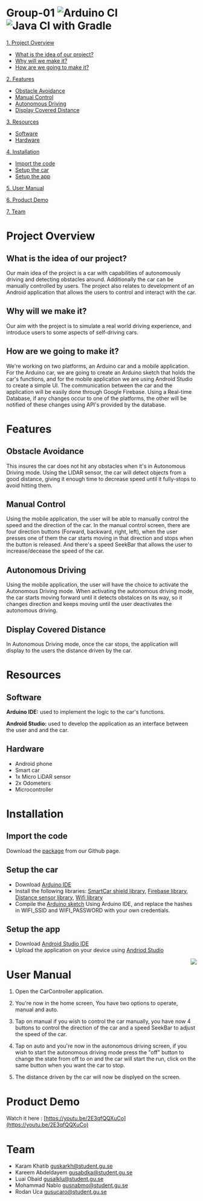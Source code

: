 # Group-01 ![Arduino CI](https://github.com/DIT112-V20/group-01/workflows/Arduino%20CI/badge.svg) ![Java CI with Gradle](https://github.com/DIT112-V20/group-01/workflows/Java%20CI%20with%20Gradle/badge.svg)

[1. Project Overview](https://github.com/DIT112-V20/group-01#project-overview)
* [What is the idea of our project?](https://github.com/DIT112-V20/group-01#what-is-the-idea-of-our-project)
* [Why will we make it?](https://github.com/DIT112-V20/group-01#why-will-we-make-it)
* [How are we going to make it?](https://github.com/DIT112-V20/group-01#how-are-we-going-to-make-it)

[2. Features](https://github.com/DIT112-V20/group-01#features)
* [Obstacle Avoidance](https://github.com/DIT112-V20/group-01#obstacle-avoidance)
* [Manual Control](https://github.com/DIT112-V20/group-01#manual-control)
* [Autonomous Driving](https://github.com/DIT112-V20/group-01#autonomous-driving)
* [Display Covered Distance ](https://github.com/DIT112-V20/group-01#display-covered-distance)

[3. Resources](https://github.com/DIT112-V20/group-01#resources)
* [Software](https://github.com/DIT112-V20/group-01#software)
* [Hardware](https://github.com/DIT112-V20/group-01#hardware)

[4. Installation](https://github.com/DIT112-V20/group-01#installation)
* [Import the code](https://github.com/DIT112-V20/group-01#import-the-code)
* [Setup the car](https://github.com/DIT112-V20/group-01#setup-the-car)
* [Setup the app](https://github.com/DIT112-V20/group-01#setup-the-app)

[5. User Manual](https://github.com/DIT112-V20/group-01#user-manual)

[6. Product Demo](https://github.com/DIT112-V20/group-01#product-demo)

[7. Team](https://github.com/DIT112-V20/group-01#team)
# **Project Overview**
## What is the idea of our project?
Our main idea of the project is a car with capabilities of autonomously driving and detecting obstacles around.
Additionally the car can be manually controlled by users. The project also relates to development of an Android application that allows the users to control and interact with the car.

## Why will we make it?
Our aim with the project is to simulate a real world driving experience, and introduce users to some aspects of self-driving cars.

## How are we going to make it?
We're working on two platforms, an Arduino car and a mobile application.
For the Arduino car, we are going to create an Arduino sketch that holds the car's functions, and for the mobile application we are using Android Studio to create a simple UI.
The communication between the car and the application will be easily done through Google Firebase. Using a Real-time Database, if any changes occur to one of the platforms, the other will be notified of these changes using API's provided by the database. 

# Features
## Obstacle Avoidance
This insures the car does not hit any obstacles when it's in Autonomous Driving mode. Using the LIDAR sensor, the car will detect objects from a good distance, giving it enough time to decrease speed until it fully-stops to avoid hitting them.
## Manual Control
Using the mobile application, the user will be able to manually control the speed and the direction of the car.
In the manual control screen, there are four direction buttons (Forward, backward, right, left), when the user presses one of them the car starts moving in that direction and stops when the button is released. And there's a speed SeekBar that allows the user to increase/decease the speed of the car.
## Autonomous Driving
Using the mobile application, the user will have the choice to activate the Autonomous Driving mode.
When activating the autonomous driving mode, the car starts moving forward until it detects obstalces on its way, so it changes direction and keeps moving until the user deactivates the autonomous driving.
## Display Covered Distance 
In Autonomous Driving mode, once the car stops, the application will display to the users the distance driven by the car. 

# Resources
## Software 
**Arduino IDE:** used to implement the logic to the car's functions.

**Android Studio:** used to develop the application as an interface between the user and and the car.
## Hardware
* Android phone
* Smart car
* 1x Micro LiDAR sensor
* 2x Odometers
* Microcontroller

# Installation
## Import the code
Download the [package](https://github.com/DIT112-V20/group-01/archive/master.zip) from our Github page.
## Setup the car
* Download [Arduino IDE](https://www.arduino.cc/en/main/software)
* Install the following libraries: [SmartCar shield library](https://www.arduinolibraries.info/libraries/smartcar-shield), [Firebase library](https://www.arduinolibraries.info/libraries/firebase-esp32-client), [Distance sensor library](https://www.arduinolibraries.info/libraries/vl53-l0-x), [Wifi library](https://github.com/espressif/arduino-esp32/blob/master/libraries/WiFi/src/WiFi.h)
* Compile the [Arduino sketch](https://github.com/DIT112-V20/group-01/blob/master/manualCon/manualCon.ino) Using Arduino IDE, and replace the hashes in WIFI_SSID and WIFI_PASSWORD with your own credentials.
## Setup the app
* Download [Android Studio IDE](https://developer.android.com/studio)
* Upload the application on your device using [Andriod Studio](https://developer.android.com/training/basics/firstapp/running-app)

<img align="right"  src="https://user-images.githubusercontent.com/43995000/83341714-c9339480-a2e6-11ea-8bdc-9fa18e625489.gif">

# User Manual


1. Open the CarController application.

2. You're now in the home screen, You have two options to operate, manual and auto.

3. Tap on manual if you wish to control the car manually, you have now 4 buttons to control the direction of the car and a speed SeekBar to adjust the speed of the car.

4. Tap on auto and you're now in the autonomous driving screen, if you wish to start the autonomous driving mode press the "off" button to change the state from off to on and the car will start the run, click on the same button when you want the car to stop.

5. The distance driven by the car will now be displyed on the screen.

# Product Demo
Watch it here : [https://youtu.be/2E3qfQQXuCo](https://youtu.be/2E3qfQQXuCo)

# Team
* Karam Khatib guskarkh@student.gu.se
* Kareem Abdeldayem gusabdka@student.gu.se
* Luai Obaid gusalklu@student.gu.se
* Mohammad Nablo gusnabmo@student.gu.se
* Rodan Uca gusucaro@student.gu.se
